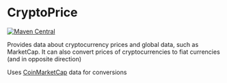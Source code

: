# CryptoPrice

[![Maven Central](https://maven-badges.herokuapp.com/maven-central/io.github.pietrek777/cryptoprice/badge.svg)](https://maven-badges.herokuapp.com/maven-central/io.github.pietrek777/cryptoprice)

Provides data about cryptocurrency prices and global data, such as MarketCap. It can also convert prices of cryptocurrencies to fiat currencies (and in opposite direction)

Uses [CoinMarketCap](http://coinmarketcap.com) data for conversions
